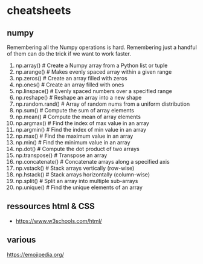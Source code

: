 # cheatsheets


## numpy

Remembering all the Numpy operations is hard. Remembering just a handful of them can do the trick if we want to work faster.

1. np.array() # Create a Numpy array from a Python list or tuple
2. np.arange() # Makes evenly spaced array within a given range
3. np.zeros() # Create an array filled with zeros
4. np.ones() # Create an array filled with ones
5. np.linspace() # Evenly spaced numbers over a specified range
6. np.reshape() # Reshape an array into a new shape
7. np.random.rand() # Array of random nums from a uniform distribution
8. np.sum() # Compute the sum of array elements
9. np.mean() # Compute the mean of array elements
10. np.argmax() # Find the index of max value in an array
11. np.argmin() # Find the index of min value in an array
12. np.max() # Find the maximum value in an array
13. np.min() # Find the minimum value in an array
14. np.dot() # Compute the dot product of two arrays
15. np.transpose() # Transpose an array
16. np.concatenate() # Concatenate arrays along a specified axis
17. np.vstack() # Stack arrays vertically (row-wise)
18. np.hstack() # Stack arrays horizontally (column-wise)
19. np.split() # Split an array into multiple sub-arrays
20. np.unique() # Find the unique elements of an array


## ressources html & CSS

- https://www.w3schools.com/html/

## various

https://emojipedia.org/


